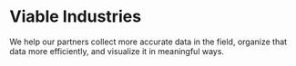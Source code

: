 # Viable Industries

We help our partners collect more accurate data in the field, organize that data more efficiently, and visualize it in meaningful ways.
